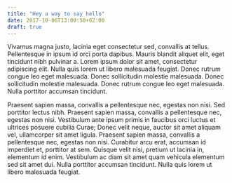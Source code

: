 ```yaml
---
title: "Hey a way to say hello"
date: 2017-10-06T13:00:50+02:00
draft: true
---
```


Vivamus magna justo, lacinia eget consectetur sed, convallis at tellus. Pellentesque in ipsum id orci porta dapibus. Mauris blandit aliquet elit, eget tincidunt nibh pulvinar a. Lorem ipsum dolor sit amet, consectetur adipiscing elit. Nulla quis lorem ut libero malesuada feugiat. Donec rutrum congue leo eget malesuada. Donec sollicitudin molestie malesuada. Donec sollicitudin molestie malesuada. Donec rutrum congue leo eget malesuada. Nulla porttitor accumsan tincidunt.

Praesent sapien massa, convallis a pellentesque nec, egestas non nisi. Sed porttitor lectus nibh. Praesent sapien massa, convallis a pellentesque nec, egestas non nisi. Vestibulum ante ipsum primis in faucibus orci luctus et ultrices posuere cubilia Curae; Donec velit neque, auctor sit amet aliquam vel, ullamcorper sit amet ligula. Praesent sapien massa, convallis a pellentesque nec, egestas non nisi. Curabitur arcu erat, accumsan id imperdiet et, porttitor at sem. Quisque velit nisi, pretium ut lacinia in, elementum id enim. Vestibulum ac diam sit amet quam vehicula elementum sed sit amet dui. Nulla porttitor accumsan tincidunt. Nulla quis lorem ut libero malesuada feugiat.